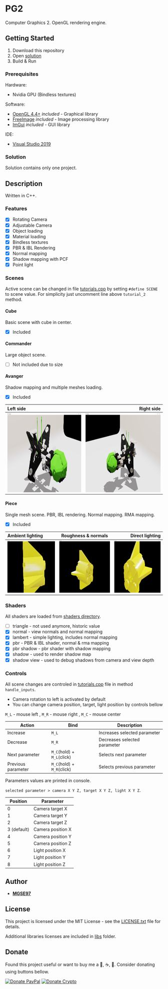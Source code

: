 # PG2

Computer Graphics 2. OpenGL rendering engine.

## Getting Started

1. Download this repository
2. Open [solution](pg2_opengl/pg2_opengl.sln)  
3. Build & Run

### Prerequisites

Hardware:
* Nvidia GPU (Bindless textures)

Software:
* [OpenGL 4.4+](https://www.opengl.org/) *included* - Graphical library
* [FreeImage](https://freeimage.sourceforge.io/) *included* - Image processing library
* [ImGui](https://github.com/ocornut/imgui) *included* - GUI library

IDE:
* [Visual Studio 2019](https://visualstudio.microsoft.com/cs/vs/)

### Solution

Solution contains only one project.

## Description

Written in C++.

### Features

- [x] Rotating Camera
- [x] Adjustable Camera
- [x] Object loading
- [x] Material loading
- [x] Bindless textures
- [x] PBR & IBL Rendering
- [x] Normal mapping
- [x] Shadow mapping with PCF
- [x] Point light

### Scenes

Active scene can be changed in file [tutorials.cpp](pg2_opengl/pg2_opengl/tutorials.cpp) by setting `#define SCENE` to scene value.
For simplicity just uncomment line above `tutorial_2` method.           

#### Cube                           

Basic scene with cube in center.
- [x] Included

#### Commander                    

Large object scene.
- [ ] Not included due to size

#### Avanger

Shadow mapping and multiple meshes loading.
- [x] Included

|Left side|Right side|
|:--|--:|
|<img src="results/avanger_l.png" width="450px" height="253px"/>|<img src="results/avanger_r.png" width="450px" height="253px"/>|

#### Piece

Single mesh scene.
PBR, IBL rendering. Normal mapping. RMA mapping.
- [x] Included

|Ambient lighting|Roughness & normals|Direct lighting|
|:--|---|--:|
|<img src="results/piece_ambient.png" width="300px" height="168px"/>|<img src="results/piece_direct_light_2.png" width="300px" height="168px"/>|<img src="results/piece_direct_light.png" width="300px" height="168px"/>|

### Shaders

All shaders are loaded from [shaders directory](pg2_opengl/pg2_opengl/shaders).

- [ ] triangle - not used anymore, historic value
- [x] normal - view normals and normal mapping
- [x] lambert - simple lighting, includes normal mapping
- [x] pbr - PBR & IBL shader, normal & rma mapping
- [x] pbr shadow - pbr shader with shadow mapping
- [x] shadow - used to render shadow map
- [x] shadow view - used to debug shadows from camera and view depth

### Controls

All scene changes are controled in [tutorials.cpp](pg2_opengl/pg2_opengl/tutorials.cpp) file in method `handle_inputs`.

- Camera rotation to left is activated by default
- You can change camera position, target, light position by controls bellow

`M_L` - mouse left ,
`M_R` - mouse right , 
`M_C` - mouse center

|Action|Bind|Description|
|---|---|---|
|Increase|`M_L`|Increases selected parameter|
|Decrease|`M_R`|Decreases selected parameter|
|Next parameter|`M_C`(hold) + `M_L`(click)|Selects next parameter|
|Previous parameter|`M_C`(hold) + `M_R`(click)|Selects previous parameter|


Parameters values are printed in console.

 `selected parameter > camera X Y Z, target X Y Z, light X Y Z`.

|Position|Parameter|
|--------|---------|
|0|Camera target X|
|1|Camera target Y|
|2|Camera target Z|
|3 (default)|Camera position X|
|4|Camera position Y|
|5|Camera position Z|
|6|Light position X|
|7|Light position Y|
|8|Light position Z|

## Author

* [**MGSE97**](https://github.com/MGSE97)

## License

This project is licensed under the MIT License - see the [LICENSE.txt](LICENSE.txt) file for details.

Additional libraries licenses are included in [libs](libs) folder.


## Donate

Found this project useful or want to buy me a 🍺, ☕, 🍵. Consider donating using buttons bellow.

[![Donate PayPal](https://img.shields.io/badge/Donate-PayPal-blue.svg)](https://www.paypal.com/donate?hosted_button_id=HTDSBL37M2PR4&source=url)
[![Donate Crypto](https://img.shields.io/badge/Donate-Crypto-yellow.svg)](https://commerce.coinbase.com/checkout/ab045b90-3fc5-4dc6-8310-b51e2617a5e4)
